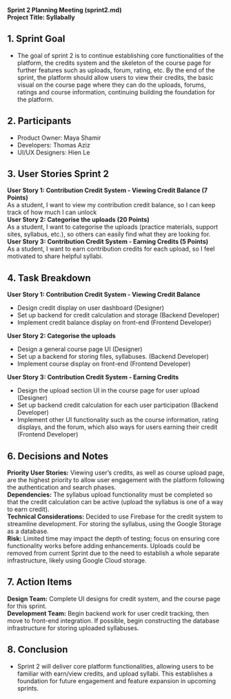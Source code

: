 **Sprint 2 Planning Meeting (sprint2.md)** <br>
**Project Title: Syllabally** <br>

## 1.  Sprint Goal
- The goal of sprint 2 is to continue establishing core functionalities of the platform, the credits system and the skeleton of the course page for further features such as uploads, forum, rating, etc. By the end of the sprint, the platform should allow users to view their credits, the basic visual on the course page where they can do the uploads, forums, ratings and course information, continuing building the foundation for the platform. <br>

## 2. Participants
- Product Owner: Maya Shamir <br>
- Developers: Thomas Aziz <br>
- UI/UX Designers: Hien Le <br>

## 3. User Stories Sprint 2

**User Story 1: Contribution Credit System - Viewing Credit Balance (7 Points)** <br>
As a student, I want to view my contribution credit balance, so I can keep track of how much I can unlock <br>
**User Story 2: Categorise the uploads (20 Points)** <br>
As a student, I want to categorise the uploads (practice materials, support sites, syllabus, etc.), so others can easily find what they are looking for. <br>
**User Story 3: Contribution Credit System - Earning Credits  (5 Points)** <br>
As a student, I want to earn contribution credits for each upload, so I feel motivated to share helpful syllabi. <br>

## 4. Task Breakdown

**User Story 1: Contribution Credit System - Viewing Credit Balance** <br>
- Design credit display on user dashboard (Designer) <br>
- Set up backend for credit calculation and storage (Backend Developer) <br>
- Implement credit balance display on front-end (Frontend Developer) <br>

**User Story 2: Categorise the uploads** <br>
- Design a general course page UI (Designer) <br>
- Set up a backend for storing files, syllabuses. (Backend Developer) <br>
- Implement course display on front-end (Frontend Developer) <br>

**User Story 3: Contribution Credit System - Earning Credits**<br>
- Design the upload section UI in the course page for user upload (Designer) <br>
- Set up backend credit calculation for each user participation (Backend Developer) <br>
- Implement other UI functionality such as the course information, rating displays, and the forum, which also ways for users earning their credit (Frontend Developer) <br>
## 6. Decisions and Notes

**Priority User Stories:** Viewing user’s credits, as well as course upload page, are the highest priority to allow user engagement with the platform following the authentication and search phases. <br>
**Dependencies:** The syllabus upload functionality must be completed so that the credit calculation can be active (upload the syllabus is one of a way to earn credit). <br>
**Technical Considerations:** Decided to use Firebase for the credit system to streamline development. For storing the syllabus, using the Google Storage as a database. <br>
**Risk:** Limited time may impact the depth of testing; focus on ensuring core functionality works before adding enhancements. Uploads could be removed from current Sprint due to the need to establish a whole separate infrastructure, likely using Google Cloud storage. <br>

## 7. Action Items
**Design Team:** Complete UI designs for credit system, and the course page for this sprint. <br>
**Development Team:** Begin backend work for user credit tracking, then move to front-end integration. If possible, begin constructing the database infrastructure for storing uploaded syllabuses. <br>

## 8. Conclusion
- Sprint 2 will deliver core platform functionalities, allowing users to be familiar with 
earn/view credits, and upload syllabi. This establishes a foundation for future engagement and feature expansion in upcoming sprints. <br>


